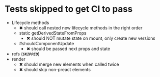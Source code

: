 # Tests skipped to get CI to pass

- Lifecycle methods
	- ✖ should call nested new lifecycle methods in the right order
	- static getDerivedStateFromProps
		- ✖ should NOT mutate state on mount, only create new versions
	- \#shouldComponentUpdate
		- ✖ should be passed next props and state
- refs (***`SKIPPED`***)
- render
	- ✖ should merge new elements when called twice
	- ✖ should skip non-preact elements

